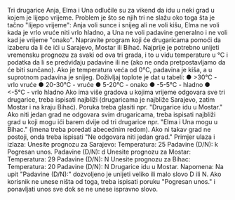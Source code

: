 Tri drugarice Anja, Elma i Una odlučile su za vikend da idu u neki grad u kojem je lijepo
vrijeme. Problem je što se njih tri ne slažu oko toga šta je tačno "lijepo vrijeme": Anja voli sunce
i snijeg ali ne voli kišu, Elma ne voli kada je vrlo vruće niti vrlo hladno, a Una ne voli padavine
generalno i ne voli kad je vrijeme "onako".
Napravite program koji će drugaricama pomoći da izaberu da li će ići u Sarajevo, Mostar ili
Bihać. Najprije je potrebno unijeti vremensku prognozu za svaki od ova tri grada, i to u vidu
temperature u °C i podatka da li se predviđaju padavine ili ne (ako ne onda pretpostavljamo da će
biti sunčano). Ako je temperatura veća od 0°C, padavina je kiša, a u suprotnom padavina je
snijeg. Doživljaj toplote je dat u tabeli:
● >30°C - vrlo vruće
● 20-30°C - vruće
● 5-20°C - onako
● -5-5°C - hladno
● <-5°C - vrlo hladno
Ako ima više gradova u kojima vrijeme odgovara sve tri drugarice, treba ispisati najbliži
(drugaricama je najbliže Sarajevo, zatim Mostar i na kraju Bihać). Poruka treba glasiti npr.
"Drugarice idu u Mostar." Ako niti jedan grad ne odgovara svim drugaricama, treba ispisati
najbliži grad u koji mogu ići barem dvije od tri drugarice npr. "Elma i Una mogu u Bihac."
(imena treba poredati abecednim redom). Ako ni takav grad ne postoji, onda treba ispisati "Ne
odgovara niti jedan grad."
Primjer ulaza i izlaza:
Unesite prognozu za Sarajevo:
Temperatura: 25
Padavine (D/N): k
Pogresan unos.
Padavine (D/N): d
Unesite prognozu za Mostar:
Temperatura: 29
Padavine (D/N): N
Unesite prognozu za Bihac:
Temperatura: 20
Padavine (D/N): N
Drugarice idu u Mostar.
Napomena: Na upit "Padavine (D/N):" dozvoljeno je unijeti veliko ili malo slovo D ili N. Ako
korisnik ne unese ništa od toga, treba ispisati poruku "Pogresan unos." i ponavljati unos sve dok
se ne unese ispravno slovo.